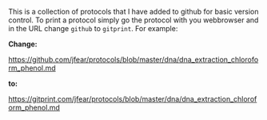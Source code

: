 This is a collection of protocols that I have added to github for basic version
control. To print a protocol simply go the protocol with you webbrowser and in
the URL change `github` to `gitprint`. For example:

**Change:**

https://github.com/jfear/protocols/blob/master/dna/dna_extraction_chloroform_phenol.md

**to:**

https://gitprint.com/jfear/protocols/blob/master/dna/dna_extraction_chloroform_phenol.md
